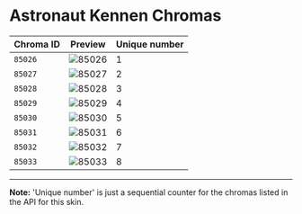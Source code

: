 # Astronaut Kennen Chromas

| Chroma ID | Preview | Unique number |
|---|---|---|
| `85026` | ![85026](https://raw.communitydragon.org/latest/plugins/rcp-be-lol-game-data/global/default/v1/champion-chroma-images/85/85026.png) | 1 |
| `85027` | ![85027](https://raw.communitydragon.org/latest/plugins/rcp-be-lol-game-data/global/default/v1/champion-chroma-images/85/85027.png) | 2 |
| `85028` | ![85028](https://raw.communitydragon.org/latest/plugins/rcp-be-lol-game-data/global/default/v1/champion-chroma-images/85/85028.png) | 3 |
| `85029` | ![85029](https://raw.communitydragon.org/latest/plugins/rcp-be-lol-game-data/global/default/v1/champion-chroma-images/85/85029.png) | 4 |
| `85030` | ![85030](https://raw.communitydragon.org/latest/plugins/rcp-be-lol-game-data/global/default/v1/champion-chroma-images/85/85030.png) | 5 |
| `85031` | ![85031](https://raw.communitydragon.org/latest/plugins/rcp-be-lol-game-data/global/default/v1/champion-chroma-images/85/85031.png) | 6 |
| `85032` | ![85032](https://raw.communitydragon.org/latest/plugins/rcp-be-lol-game-data/global/default/v1/champion-chroma-images/85/85032.png) | 7 |
| `85033` | ![85033](https://raw.communitydragon.org/latest/plugins/rcp-be-lol-game-data/global/default/v1/champion-chroma-images/85/85033.png) | 8 |

---

**Note:** 'Unique number' is just a sequential counter for the chromas listed in the API for this skin.
